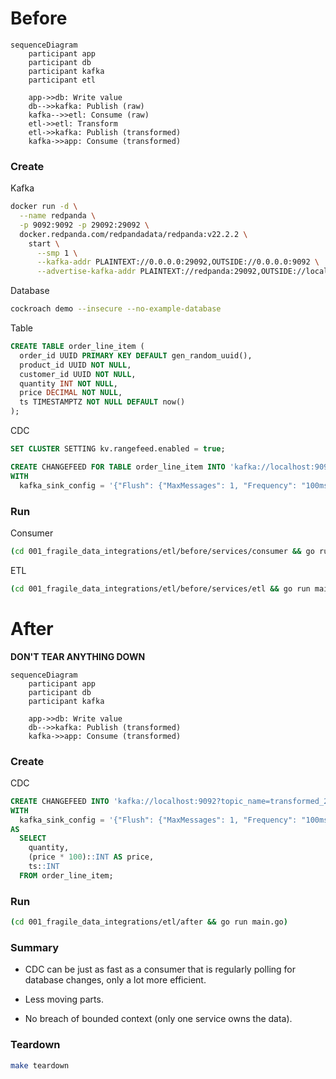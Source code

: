 # Before

``` mermaid
sequenceDiagram
    participant app
    participant db
    participant kafka
    participant etl
    
    app->>db: Write value
    db-->>kafka: Publish (raw)
    kafka-->>etl: Consume (raw)
    etl->>etl: Transform
    etl->>kafka: Publish (transformed)
    kafka->>app: Consume (transformed)
```

### Create

Kafka

``` sh
docker run -d \
  --name redpanda \
  -p 9092:9092 -p 29092:29092 \
  docker.redpanda.com/redpandadata/redpanda:v22.2.2 \
    start \
      --smp 1 \
      --kafka-addr PLAINTEXT://0.0.0.0:29092,OUTSIDE://0.0.0.0:9092 \
      --advertise-kafka-addr PLAINTEXT://redpanda:29092,OUTSIDE://localhost:9092
```

Database

``` sh
cockroach demo --insecure --no-example-database
```

Table

``` sql
CREATE TABLE order_line_item (
  order_id UUID PRIMARY KEY DEFAULT gen_random_uuid(),
  product_id UUID NOT NULL,
  customer_id UUID NOT NULL,
  quantity INT NOT NULL,
  price DECIMAL NOT NULL,
  ts TIMESTAMPTZ NOT NULL DEFAULT now()
);
```

CDC

``` sql
SET CLUSTER SETTING kv.rangefeed.enabled = true;

CREATE CHANGEFEED FOR TABLE order_line_item INTO 'kafka://localhost:9092?topic_name=raw'
WITH
  kafka_sink_config = '{"Flush": {"MaxMessages": 1, "Frequency": "100ms"}, "RequiredAcks": "ONE"}';
```

### Run

Consumer

``` sh
(cd 001_fragile_data_integrations/etl/before/services/consumer && go run main.go)
```

ETL

``` sh
(cd 001_fragile_data_integrations/etl/before/services/etl && go run main.go)
```

# After

**DON'T TEAR ANYTHING DOWN**

``` mermaid
sequenceDiagram
    participant app
    participant db
    participant kafka
    
    app->>db: Write value
    db-->>kafka: Publish (transformed)
    kafka->>app: Consume (transformed)
```

### Create

CDC

``` sql
CREATE CHANGEFEED INTO 'kafka://localhost:9092?topic_name=transformed_2'
WITH
  kafka_sink_config = '{"Flush": {"MaxMessages": 1, "Frequency": "100ms"}, "RequiredAcks": "ONE"}'
AS
  SELECT
    quantity,
    (price * 100)::INT AS price,
    ts::INT
  FROM order_line_item;
```

### Run

``` sh
(cd 001_fragile_data_integrations/etl/after && go run main.go)
```

### Summary

* CDC can be just as fast as a consumer that is regularly polling for database changes, only a lot more efficient.

* Less moving parts.

* No breach of bounded context (only one service owns the data).

### Teardown

``` sh
make teardown
```